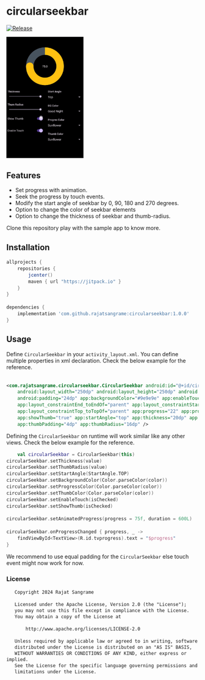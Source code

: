 # circularseekbar

[![Release](https://jitpack.io/v/rajatsangrame/ImagesSubRedditViewer.svg)](https://jitpack.io/#rajatsangrame/ImagesSubRedditViewer)

<img src="seekbar.gif" width="40%">

## Features

* Set progress with animation.
* Seek the progress by touch events.
* Modify the start angle of seekbar by 0, 90, 180 and 270 degrees.
* Option to change the color of seekbar elements
* Option to change the thickness of seekbar and thumb-radius.

Clone this repository play with the sample app to know more.

## Installation

```groovy
allprojects {
    repositories {
        jcenter()
        maven { url "https://jitpack.io" }
    }
}

dependencies {
    implementation 'com.github.rajatsangrame:circularseekbar:1.0.0'
}
```

## Usage

Define `CircularSeekbar` in your `activity_layout.xml`. You can define multiple
properties in xml declaration. Check the below example for the reference.

```xml

<com.rajatsangrame.circularseekbar.CircularSeekbar android:id="@+id/circularSeekbar"
    android:layout_width="250dp" android:layout_height="250dp" android:layout_marginTop="32dp"
    android:padding="24dp" app:backgroundColor="#9e9e9e" app:enableTouch="true"
    app:layout_constraintEnd_toEndOf="parent" app:layout_constraintStart_toStartOf="parent"
    app:layout_constraintTop_toTopOf="parent" app:progress="22" app:progressColor="#03a9f4"
    app:showThumb="true" app:startAngle="top" app:thickness="20dp" app:thumbColor="#ff5722"
    app:thumbPadding="4dp" app:thumbRadius="16dp" />
```

Defining the `CircularSeekbar` on runtime will work similar like any other views.
Check the below example for the reference.

```kotlin
    val circularSeekbar = CircularSeekbar(this)
circularSeekbar.setThickness(value)
circularSeekbar.setThumbRadius(value)
circularSeekbar.setStartAngle(StartAngle.TOP)
circularSeekbar.setBackgroundColor(Color.parseColor(color))
circularSeekbar.setProgressColor(Color.parseColor(color))
circularSeekbar.setThumbColor(Color.parseColor(color))
circularSeekbar.setEnableTouch(isChecked)
circularSeekbar.setShowThumb(isChecked)

circularSeekbar.setAnimatedProgress(progress = 75f, duration = 600L)

circularSeekbar.onProgressChanged { progress, _ ->
    findViewById<TextView>(R.id.tvprogress).text = "$progress"
}
```

We recommend to use equal padding for the `CircularSeekbar` else touch event might now work for now.

### License

```
   Copyright 2024 Rajat Sangrame

   Licensed under the Apache License, Version 2.0 (the "License");
   you may not use this file except in compliance with the License.
   You may obtain a copy of the License at

       http://www.apache.org/licenses/LICENSE-2.0

   Unless required by applicable law or agreed to in writing, software
   distributed under the License is distributed on an "AS IS" BASIS,
   WITHOUT WARRANTIES OR CONDITIONS OF ANY KIND, either express or implied.
   See the License for the specific language governing permissions and
   limitations under the License.
```






